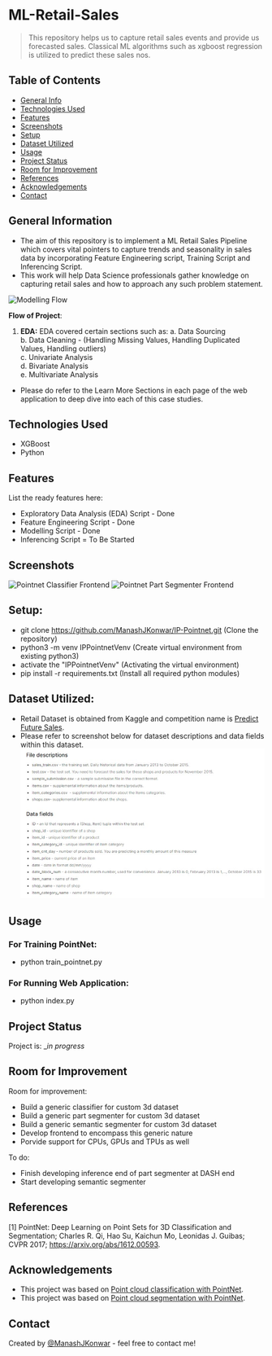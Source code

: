 # ML-Retail-Sales
> This repository helps us to capture retail sales events and provide us forecasted sales. Classical ML algorithms such as xgboost regression is utilized to predict these sales nos.

## Table of Contents
* [General Info](#general-information)
* [Technologies Used](#technologies-used)
* [Features](#features)
* [Screenshots](#screenshots)
* [Setup](#setup)
* [Dataset Utilized](#dataset-utilized)
* [Usage](#usage)
* [Project Status](#project-status)
* [Room for Improvement](#room-for-improvement)
* [References](#references)
* [Acknowledgements](#acknowledgements)
* [Contact](#contact)
<!-- * [License](#license) -->

## General Information
- The aim of this repository is to implement a ML Retail Sales Pipeline which covers vital pointers to capture trends and seasonality in sales data by incorporating Feature Engineering script, Training Script and Inferencing Script.
- This work will help Data Science professionals gather knowledge on capturing retail sales and how to approach any such problem statement.
<!-- You don't have to answer all the questions - just the ones relevant to your project. -->
![Modelling Flow](./repo_assets/PointNet_Architecture.jpg)

**Flow of Project**:  
1. **EDA:** EDA covered certain sections such as:
    a. Data Sourcing  
    b. Data Cleaning - (Handling Missing Values, Handling Duplicated Values, Handling outliers)  
    c. Univariate Analysis  
    d. Bivariate Analysis  
    e. Multivariate Analysis


- Please do refer to the Learn More Sections in each page of the web application to deep dive into each of this case studies.

## Technologies Used
- XGBoost
- Python 

## Features
List the ready features here:
- Exploratory Data Analysis (EDA) Script - Done
- Feature Engineering Script - Done
- Modelling Script - Done
- Inferencing Script = To Be Started

## Screenshots
![Pointnet Classifier Frontend](./repo_assets/Pointnet_Classifier_Frontend.jpeg)
![Pointnet Part Segmenter Frontend](./repo_assets/Pointnet_Part_Segmenter_Frontend.jpeg)

## Setup:
- git clone https://github.com/ManashJKonwar/IP-Pointnet.git (Clone the repository)
- python3 -m venv IPPointnetVenv (Create virtual environment from existing python3)
- activate the "IPPointnetVenv" (Activating the virtual environment)
- pip install -r requirements.txt (Install all required python modules)

## Dataset Utilized:
- Retail Dataset is obtained from Kaggle and competition name is [Predict Future Sales](https://www.kaggle.com/competitions/competitive-data-science-predict-future-sales/data).
- Please refer to screenshot below for dataset descriptions and data fields within this dataset.
![Dataset Description / Data Fields](./assets/dataset_description.jpg)

## Usage
### For Training PointNet:
- python train_pointnet.py
### For Running Web Application:
- python index.py

## Project Status
Project is: __in progress_ 
<!-- / _complete_ / _no longer being worked on_. If you are no longer working on it, provide reasons why._ -->

## Room for Improvement
Room for improvement:
- Build a generic classifier for custom 3d dataset
- Build a generic part segmenter for custom 3d dataset
- Build a generic semantic segmenter for custom 3d dataset
- Develop frontend to encompass this generic nature
- Porvide support for CPUs, GPUs and TPUs as well

To do:
- Finish developing inference end of part segmenter at DASH end
- Start developing semantic segmenter

## References
[1] PointNet: Deep Learning on Point Sets for 3D Classification and Segmentation; Charles R. Qi, Hao Su, Kaichun Mo, Leonidas J. Guibas;
CVPR 2017; https://arxiv.org/abs/1612.00593.

## Acknowledgements
- This project was based on [Point cloud classification with PointNet](https://keras.io/examples/vision/pointnet/).
- This project was based on [Point cloud segmentation with PointNet](https://keras.io/examples/vision/pointnet_segmentation/).

## Contact
Created by [@ManashJKonwar](https://github.com/ManashJKonwar) - feel free to contact me!

<!-- Optional -->
<!-- ## License -->
<!-- This project is open source and available under the [... License](). -->

<!-- You don't have to include all sections - just the one's relevant to your project -->
